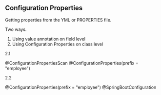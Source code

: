 
## Configuration Properties

Getting properties from the YML or PROPERTIES file.

Two ways.
1. Using value annotation on field level
2. Using Configuration Properties on class level

2.1 


@ConfigurationPropertiesScan
@ConfigurationProperties(prefix = "employee")

2.2

@ConfigurationProperties(prefix = "employee")
@SpringBootConfiguration

